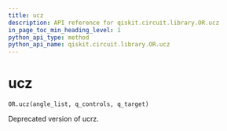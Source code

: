 ```yaml
---
title: ucz
description: API reference for qiskit.circuit.library.OR.ucz
in_page_toc_min_heading_level: 1
python_api_type: method
python_api_name: qiskit.circuit.library.OR.ucz
---
```


# ucz

<span id="qiskit.circuit.library.OR.ucz" />

`OR.ucz(angle_list, q_controls, q_target)`

Deprecated version of ucrz.

